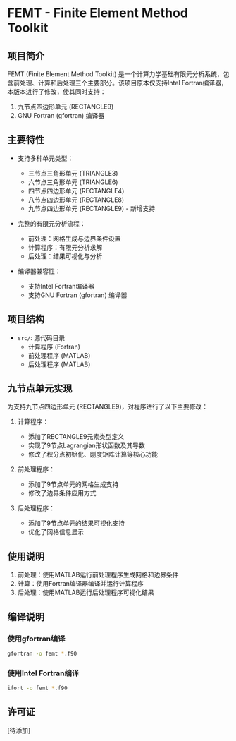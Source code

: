 # FEMT - Finite Element Method Toolkit

## 项目简介

FEMT (Finite Element Method Toolkit) 是一个计算力学基础有限元分析系统，包含前处理、计算和后处理三个主要部分。该项目原本仅支持Intel Fortran编译器，本版本进行了修改，使其同时支持：

1. 九节点四边形单元 (RECTANGLE9)
2. GNU Fortran (gfortran) 编译器

## 主要特性

- 支持多种单元类型：
  - 三节点三角形单元 (TRIANGLE3)
  - 六节点三角形单元 (TRIANGLE6)
  - 四节点四边形单元 (RECTANGLE4)
  - 八节点四边形单元 (RECTANGLE8)
  - 九节点四边形单元 (RECTANGLE9) - 新增支持

- 完整的有限元分析流程：
  - 前处理：网格生成与边界条件设置
  - 计算程序：有限元分析求解
  - 后处理：结果可视化与分析

- 编译器兼容性：
  - 支持Intel Fortran编译器
  - 支持GNU Fortran (gfortran) 编译器

## 项目结构

- `src/`: 源代码目录
  - 计算程序 (Fortran)
  - 前处理程序 (MATLAB)
  - 后处理程序 (MATLAB)

## 九节点单元实现

为支持九节点四边形单元 (RECTANGLE9)，对程序进行了以下主要修改：

1. 计算程序：
   - 添加了RECTANGLE9元素类型定义
   - 实现了9节点Lagrangian形状函数及其导数
   - 修改了积分点初始化、刚度矩阵计算等核心功能

2. 前处理程序：
   - 添加了9节点单元的网格生成支持
   - 修改了边界条件应用方式

3. 后处理程序：
   - 添加了9节点单元的结果可视化支持
   - 优化了网格信息显示

## 使用说明

1. 前处理：使用MATLAB运行前处理程序生成网格和边界条件
2. 计算：使用Fortran编译器编译并运行计算程序
3. 后处理：使用MATLAB运行后处理程序可视化结果

## 编译说明

### 使用gfortran编译

```bash
gfortran -o femt *.f90
```

### 使用Intel Fortran编译

```bash
ifort -o femt *.f90
```

## 许可证

[待添加]
